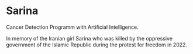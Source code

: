 # Sarina
Cancer Detection Programm with Artificial Intelligence.

In memory of the Iranian girl Sarina who was killed by the oppressive government of the Islamic Republic during the protest for freedom in 2022.
